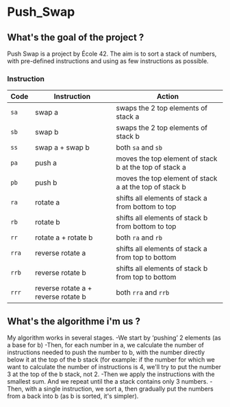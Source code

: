 # Push_Swap

## What's the goal of the project ?
Push Swap is a project by École 42. The aim is to sort a stack of numbers, with pre-defined instructions and using as few instructions as possible.

### Instruction

| Code  | Instruction                         | Action                                                 |
| ----- | ----------------------------------- | ------------------------------------------------------ |
| `sa`  | swap a                              | swaps the 2 top elements of stack a                    |
| `sb`  | swap b                              | swaps the 2 top elements of stack b                    |
| `ss`  | swap a + swap b                     | both `sa` and `sb`                                     |
| `pa`  | push a                              | moves the top element of stack b at the top of stack a |
| `pb`  | push b                              | moves the top element of stack a at the top of stack b |
| `ra`  | rotate a                            | shifts all elements of stack a from bottom to top      |
| `rb`  | rotate b                            | shifts all elements of stack b from bottom to top      |
| `rr`  | rotate a + rotate b                 | both `ra` and `rb`                                     |
| `rra` | reverse rotate a                    | shifts all elements of stack a from top to bottom      |
| `rrb` | reverse rotate b                    | shifts all elements of stack b from top to bottom      |
| `rrr` | reverse rotate a + reverse rotate b | both `rra` and `rrb`                                   |

## What's the algorithme i'm us ?
My algorithm works in several stages.
-We start by ‘pushing’ 2 elements (as a base for b)
-Then, for each number in a, we calculate the number of instructions needed to push the number to b, with the number directly below it at the top of the b stack (for example: if the number for which we want to calculate the number of instructions is 4, we'll try to put the number 3 at the top of the b stack, not 2.
-Then we apply the instructions with the smallest sum. And we repeat until the a stack contains only 3 numbers.
-Then, with a single instruction, we sort a, then gradually put the numbers from a back into b (as b is sorted, it's simpler).
